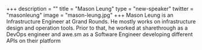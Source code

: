 +++
description = ""
title = "Mason Leung"
type = "new-speaker"
twitter = "masonleung"
image = "mason-leung.jpg"
+++
Mason Leung is an Infrastructure Engineer at Grand Rounds.  He mostly works on infrastructure design and operation tools.  Prior to that, he worked at sharethrough as a DevOps engineer and awe.sm as a Software Engineer developing different APIs on their platform